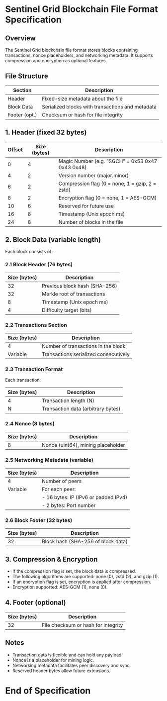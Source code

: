 # Sentinel Grid Blockchain File Format Specification

## Overview
The Sentinel Grid blockchain file format stores blocks containing transactions, nonce placeholders, and networking metadata. It supports compression and encryption as optional features.

## File Structure

| Section        | Description                                      |
|----------------|------------------------------------------------|
| Header         | Fixed-size metadata about the file               |
| Block Data     | Serialized blocks with transactions and metadata |
| Footer (opt.)  | Checksum or hash for file integrity              |

## 1. Header (fixed 32 bytes)

| Offset | Size (bytes) | Description                                  |
|--------|--------------|----------------------------------------------|
| 0      | 4            | Magic Number (e.g. "SGCH" = 0x53 0x47 0x43 0x48) |
| 4      | 2            | Version number (major.minor)                 |
| 6      | 2            | Compression flag (0 = none, 1 = gzip, 2 = zstd) |
| 8      | 2            | Encryption flag (0 = none, 1 = AES-GCM)     |
| 10     | 6            | Reserved for future use                       |
| 16     | 8            | Timestamp (Unix epoch ms)                     |
| 24     | 8            | Number of blocks in the file                  |

## 2. Block Data (variable length)

Each block consists of:

### 2.1 Block Header (76 bytes)

| Size (bytes) | Description                     |
|--------------|---------------------------------|
| 32           | Previous block hash (SHA-256)   |
| 32           | Merkle root of transactions     |
| 8            | Timestamp (Unix epoch ms)        |
| 4            | Difficulty target (bits)         |

### 2.2 Transactions Section

| Size (bytes)    | Description                             |
|-----------------|-----------------------------------------|
| 4               | Number of transactions in the block     |
| Variable        | Transactions serialized consecutively   |

### 2.3 Transaction Format

Each transaction:

| Size (bytes)    | Description                           |
|-----------------|-------------------------------------|
| 4               | Transaction length (N)               |
| N               | Transaction data (arbitrary bytes)  |

### 2.4 Nonce (8 bytes)

| Size (bytes) | Description                  |
|--------------|------------------------------|
| 8            | Nonce (uint64), mining placeholder |

### 2.5 Networking Metadata (variable)

| Size (bytes) | Description                           |
|--------------|-------------------------------------|
| 4            | Number of peers                      |
| Variable     | For each peer:                      |
|              | - 16 bytes: IP (IPv6 or padded IPv4) |
|              | - 2 bytes: Port number               |

### 2.6 Block Footer (32 bytes)

| Size (bytes) | Description                         |
|--------------|-----------------------------------|
| 32           | Block hash (SHA-256 of block data) |

## 3. Compression & Encryption

- If the compression flag is set, the block data is compressed.
- The following algorithms are supported: none (0), zstd (2), and gzip (1).
- If an encryption flag is set, encryption is applied after compression.
- Encryption supported: AES-GCM (1), none (0).

## 4. Footer (optional)

| Size (bytes) | Description                       |
|--------------|---------------------------------|
| 32           | File checksum or hash for integrity |

## Notes

- Transaction data is flexible and can hold any payload.
- Nonce is a placeholder for mining logic.
- Networking metadata facilitates peer discovery and sync.
- Reserved header bytes allow future extensions.

# End of Specification

